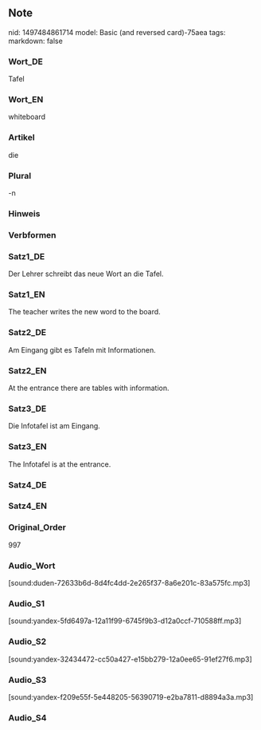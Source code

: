 ## Note
nid: 1497484861714
model: Basic (and reversed card)-75aea
tags: 
markdown: false

### Wort_DE
Tafel

### Wort_EN
whiteboard

### Artikel
die

### Plural
-n

### Hinweis


### Verbformen


### Satz1_DE
Der Lehrer schreibt das neue Wort an die Tafel.

### Satz1_EN
The teacher writes the new word to the board.

### Satz2_DE
Am Eingang gibt es Tafeln mit Informationen.

### Satz2_EN
At the entrance there are tables with information.

### Satz3_DE
Die Infotafel ist am Eingang.

### Satz3_EN
The Infotafel is at the entrance.

### Satz4_DE


### Satz4_EN


### Original_Order
997

### Audio_Wort
[sound:duden-72633b6d-8d4fc4dd-2e265f37-8a6e201c-83a575fc.mp3]

### Audio_S1
[sound:yandex-5fd6497a-12a11f99-6745f9b3-d12a0ccf-710588ff.mp3]

### Audio_S2
[sound:yandex-32434472-cc50a427-e15bb279-12a0ee65-91ef27f6.mp3]

### Audio_S3
[sound:yandex-f209e55f-5e448205-56390719-e2ba7811-d8894a3a.mp3]

### Audio_S4

